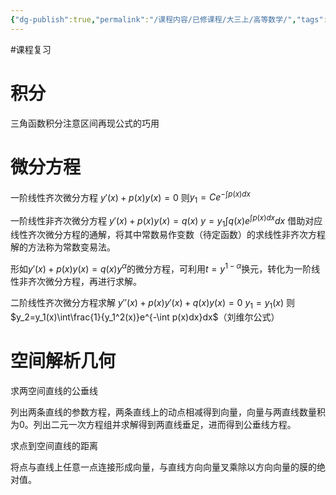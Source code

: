 ```yaml
---
{"dg-publish":true,"permalink":"/课程内容/已修课程/大三上/高等数学/","tags":["课程复习"],"noteIcon":"","created":"2024-01-01T20:51:11.121+08:00","updated":"2024-01-01T20:50:53.000+08:00"}
---
```


#课程复习 

# 积分

三角函数积分注意区间再现公式的巧用

# 微分方程

一阶线性齐次微分方程
$y'(x)+p(x)y(x)=0$
则$y_1=Ce^{-\int p(x)dx}$

一阶线性非齐次微分方程
$y'(x)+p(x)y(x)=q(x)$
$y=y_1\int q(x)e^{\int p(x)dx}dx$
借助对应线性齐次微分方程的通解，将其中常数易作变数（待定函数）的求线性非齐次方程解的方法称为常数变易法。

形如$y'(x)+p(x)y(x)=q(x)y^\alpha$的微分方程，可利用$t=y^{1-\alpha}$换元，转化为一阶线性非齐次微分方程，再进行求解。

二阶线性齐次微分方程求解
$y''(x)+p(x)y'(x)+q(x)y(x)=0$
$y_1=y_1(x)$
则$y_2=y_1(x)\int\frac{1}{y_1^2(x)}e^{-\int p(x)dx}dx$（刘维尔公式）

# 空间解析几何

求两空间直线的公垂线

列出两条直线的参数方程，两条直线上的动点相减得到向量，向量与两直线数量积为0。列出二元一次方程组并求解得到两直线垂足，进而得到公垂线方程。

求点到空间直线的距离

将点与直线上任意一点连接形成向量，与直线方向向量叉乘除以方向向量的膜的绝对值。